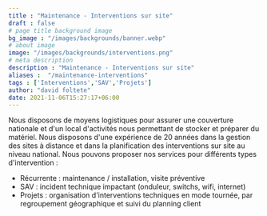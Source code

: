 ```yaml
---
title : "Maintenance - Interventions sur site"
draft : false
# page title background image
bg_image : "/images/backgrounds/banner.webp"
# about image
image: "/images/backgrounds/interventions.png"
# meta description
description : "Maintenance - Interventions sur site"
aliases :  "/maintenance-interventions"
tags : ['Interventions','SAV','Projets']
author: "david foltete"
date: 2021-11-06T15:27:17+06:00
---
```

Nous disposons de moyens logistiques pour assurer une couverture nationale et d'un local d'activités nous permettant de stocker et préparer du matériel.
Nous disposons d'une expérience de 20 années dans la gestion des sites à distance et dans la planification des interventions sur site au niveau national.
Nous pouvons proposer nos services pour différents types d'intervention :  

-	Récurrente : maintenance / installation, visite préventive
-	SAV : incident technique impactant (onduleur, switchs, wifi, internet)
-	Projets : organisation d'interventions techniques en mode tournée, par regroupement géographique et suivi du planning client
